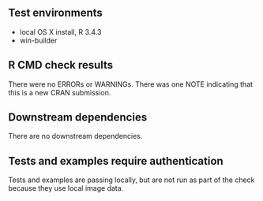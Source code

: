 ## Test environments
* local OS X install, R 3.4.3
* win-builder

## R CMD check results
There were no ERRORs or WARNINGs.
There was one NOTE indicating that this is a new CRAN submission.

## Downstream dependencies
There are no downstream dependencies.

## Tests and examples require authentication
Tests and examples are passing locally, but are not run as part of the check because they use local image data.
